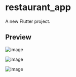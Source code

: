 # restaurant_app

A new Flutter project.

## Preview

![image](https://user-images.githubusercontent.com/84067616/224208883-7624ce28-0286-49ed-95c1-5573d20977f5.png)

![image](https://user-images.githubusercontent.com/84067616/224209004-004ed39d-0a4c-4060-a08a-91a30967b551.png)

![image](https://user-images.githubusercontent.com/84067616/224209039-08a91f73-0f90-4fbc-b6e0-26f024f2ffdd.png)
